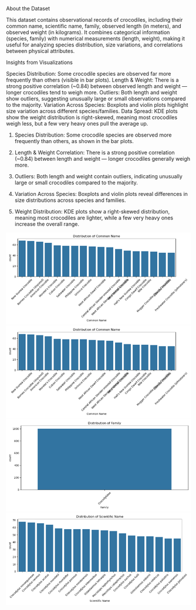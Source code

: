 About the Dataset

This dataset contains observational records of crocodiles, including their common name, scientific name, family, observed length (in meters), and observed weight (in kilograms).
It combines categorical information (species, family) with numerical measurements (length, weight), making it useful for analyzing species distribution, size variations, and correlations between physical attributes.

Insights from Visualizations

Species Distribution: Some crocodile species are observed far more frequently than others (visible in bar plots).
Length & Weight: There is a strong positive correlation (~0.84) between observed length and weight — longer crocodiles tend to weigh more.
Outliers: Both length and weight show outliers, suggesting unusually large or small observations compared to the majority.
Variation Across Species: Boxplots and violin plots highlight size variation across different species/families.
Data Spread: KDE plots show the weight distribution is right-skewed, meaning most crocodiles weigh less, but a few very heavy ones pull the average up.



1. Species Distribution: Some crocodile species are observed more frequently than others, as shown in the bar plots.

2. Length & Weight Correlation: There is a strong positive correlation (~0.84) between length and weight — longer crocodiles generally weigh more.

3. Outliers: Both length and weight contain outliers, indicating unusually large or small crocodiles compared to the majority.

4. Variation Across Species: Boxplots and violin plots reveal differences in size distributions across species and families.

5. Weight Distribution: KDE plots show a right-skewed distribution, meaning most crocodiles are lighter, while a few very heavy ones increase the overall range.

![alt text](<Visual_Output/bar_Common Name copy.png>)
![alt text](<Visual_Output/bar_Common Name.png>)
![alt text](Visual_Output/bar_Family.png)
![alt text](<Visual_Output/bar_Scientific Name.png>)

